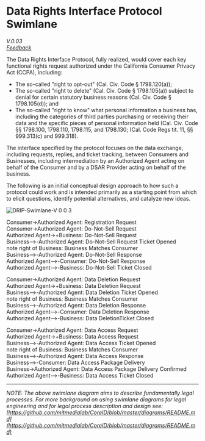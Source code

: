 # Data Rights Interface Protocol Swimlane
*V.0.03*      
*[Feedback](https://forms.gle/YC7nKRs3ZQMWLvw27)*     

The Data Rights Interface Protocol, fully realized, would cover each key functional rights request authorized under the California Consumer Privacy Act (CCPA), including:
* The so-called "right to opt-out" (Cal. Civ. Code § 1798.120(a));
* The so-called "right to delete"  (Cal. Civ. Code § 1798.105(a)) subject to denial for certain statutory business reasons (Cal. Civ. Code § 1798.105(d)); and 
* The so-called "right to know" what personal information a business has, including the categories of third parties purchasing or receiving their data and the specific pieces of personal information held (Cal. Civ. Code §§ 1798.100, 1798.110, 1798.115, and 1798.130; (Cal. Code Regs tit. 11, §§ 999.313(c) and 999.318).

The interface specified by the protocol focuses on the data exchange, including requests, replies, and ticket tracking, between Consumers and Businesses, including intermediation by an Authorized Agent acting on behalf of the Consumer and by a DSAR Provider acting on behalf of the business.

The following is an initial conceptual design approach to how such a protocol could work and is intended primarily as a starting point from which to elicit questions, identify potential alternatives, and catalyze new ideas.


![DRIP-Swimlane-V 0 0 3](https://user-images.githubusercontent.com/2357755/124527699-36f89c80-ddd4-11eb-8a02-015066345e34.png)


Consumer->Authorized Agent: Registration Request     
Consumer->Authorized Agent: Do-Not-Sell Request     
Authorized Agent->+Business: Do-Not-Sell Request     
Business-->-Authorized Agent: Do-Not-Sell Request Ticket Opened     
note right of Business: Business Matches Consumer     
Business-->-Authorized Agent: Do-Not-Sell Response     
Authorized Agent-->-Consumer: Do-Not-Sell Response     
Authorized Agent-->-Business: Do-Not-Sell Ticket Closed     


Consumer->Authorized Agent: Data Deletion Request     
Authorized Agent->+Business: Data Deletion Request     
Business-->-Authorized Agent: Data Deletion Ticket Opened     
note right of Business: Business Matches Consumer     
Business-->-Authorized Agent: Data Deletion Response     
Authorized Agent-->-Consumer: Data Deletion Response     
Authorized Agent-->-Business: Data DeletionTicket Closed     


Consumer->Authorized Agent: Data Access Request     
Authorized Agent->+Business: Data Access  Request     
Business-->-Authorized Agent: Data Access Ticket Opened     
note right of Business: Business Matches Consumer     
Business-->-Authorized Agent: Data Access Response     
Business-->-Consumer: Data Access Package Delivery     
Business->Authorized Agent: Data Access Package Delivery Confirmed     
Authorized Agent-->-Business: Data Access Ticket Closed     



- - - - - - - - - - - -

*NOTE: The above swimlane diagram aims to describe fundamentally legal processes.  For more background on using swimlane diagrams for legal engineering and for legal process description and design see: [https://github.com/mitmedialab/CoreID/blob/master/diagrams/README.md](https://github.com/mitmedialab/CoreID/blob/master/diagrams/README.md)*
